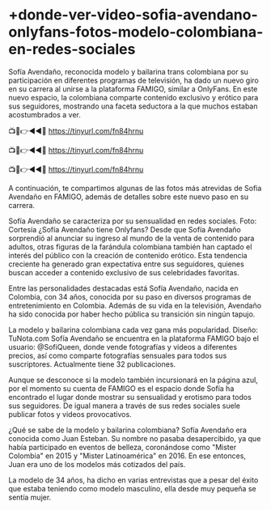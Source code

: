 # +donde-ver-video-sofia-avendano-onlyfans-fotos-modelo-colombiana-en-redes-sociales

Sofía Avendaño, reconocida modelo y bailarina trans colombiana por su participación en diferentes programas de televisión, ha dado un nuevo giro en su carrera al unirse a la plataforma FAMIGO, similar a OnlyFans. En este nuevo espacio, la colombiana comparte contenido exclusivo y erótico para sus seguidores, mostrando una faceta seductora a la que muchos estaban acostumbrados a ver.

📺📱👉◄◄🔴  https://tinyurl.com/fn84hrnu

📺📱👉◄◄🔴  https://tinyurl.com/fn84hrnu

📺📱👉◄◄🔴  https://tinyurl.com/fn84hrnu


A continuación, te compartimos algunas de las fotos más atrevidas de Sofia Avendaño en FAMIGO, además de detalles sobre este nuevo paso en su carrera.

Sofía Avendaño se caracteriza por su sensualidad en redes sociales. Foto: Cortesía
¿Sofía Avendaño tiene Onlyfans?
Desde que Sofía Avendaño sorprendió al anunciar su ingreso al mundo de la venta de contenido para adultos, otras figuras de la farándula colombiana también han captado el interés del público con la creación de contenido erótico. Esta tendencia creciente ha generado gran expectativa entre sus seguidores, quienes buscan acceder a contenido exclusivo de sus celebridades favoritas.

Entre las personalidades destacadas está Sofía Avendaño, nacida en Colombia, con 34 años, conocida por su paso en diversos programas de entretenimiento en Colombia. Además de su vida en la televisión, Avendaño ha sido conocida por haber hecho pública su transición sin ningún tapujo.

La modelo y bailarina colombiana cada vez gana más popularidad. Diseño: TuNota.com
Sofía Avendaño se encuentra en la plataforma FAMIGO bajo el usuario: @SofiQueen, donde vende fotografías y videos a diferentes precios, así como comparte fotografías sensuales para todos sus suscriptores. Actualmente tiene 32 publicaciones.


Aunque se desconoce si la modelo también incursionará en la página azul, por el momento su cuenta de FAMIGO es el espacio donde Sofía ha encontrado el lugar donde mostrar su sensualidad y erotismo para todos sus seguidores. De igual manera a través de sus redes sociales suele publicar fotos y videos provocativos.

¿Qué se sabe de la modelo y bailarina colombiana?
Sofía Avendaño era conocida como Juan Esteban. Su nombre no pasaba desapercibido, ya que había participado en eventos de belleza, coronándose como "Mister Colombia" en 2015 y "Mister Latinoamérica" en 2016. En ese entonces, Juan era uno de los modelos más cotizados del país.

La modelo de 34 años, ha dicho en varias entrevistas que a pesar del éxito que estaba teniendo como modelo masculino, ella desde muy pequeña se sentía mujer.
